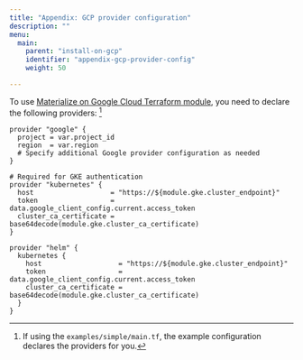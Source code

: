 ```yaml
---
title: "Appendix: GCP provider configuration"
description: ""
menu:
  main:
    parent: "install-on-gcp"
    identifier: "appendix-gcp-provider-config"
    weight: 50

---
```


To use [Materialize on Google Cloud Terraform
module](https://github.com/MaterializeInc/terraform-google-materialize), you
need to declare the following providers: [^1]

```hcl
provider "google" {
  project = var.project_id
  region  = var.region
  # Specify additional Google provider configuration as needed
}

# Required for GKE authentication
provider "kubernetes" {
  host                   = "https://${module.gke.cluster_endpoint}"
  token                  = data.google_client_config.current.access_token
  cluster_ca_certificate = base64decode(module.gke.cluster_ca_certificate)
}

provider "helm" {
  kubernetes {
    host                   = "https://${module.gke.cluster_endpoint}"
    token                  = data.google_client_config.current.access_token
    cluster_ca_certificate = base64decode(module.gke.cluster_ca_certificate)
  }
}
```

[^1]: If using the `examples/simple/main.tf`, the example configuration declares
    the providers for you.
